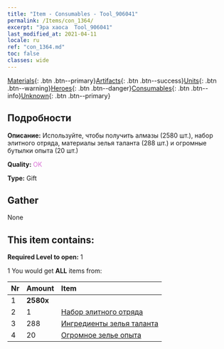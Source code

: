 ```yaml
---
title: "Item - Consumables - Tool_906041"
permalink: /Items/con_1364/
excerpt: "Эра хаоса  Tool_906041"
last_modified_at: 2021-04-11
locale: ru
ref: "con_1364.md"
toc: false
classes: wide
---
```

 [Materials](/ru/Items/){: .btn .btn--primary}[Artifacts](/ru/Items/Artifacts/){: .btn .btn--success}[Units](/ru/Items/Units/){: .btn .btn--warning}[Heroes](/ru/Items/Heroes/){: .btn .btn--danger}[Consumables](/ru/Items/Consumables/){: .btn .btn--info}[Unknown](/ru/Items/Unknown/){: .btn .btn--primary}

## Подробности
 **Описание:** Используйте, чтобы получить алмазы (2580 шт.), набор элитного отряда, материалы зелья таланта (288 шт.) и огромные бутылки опыта (20 шт.)

 **Quality:** <span style="color: #DA70D6">OK</span>

 **Type:** Gift

## Gather

  None

## This item contains:

 **Required Level to open:** 1

 1 You would get **ALL** items  from:

  | Nr | Amount |     Item    |
  |:---|:-------|:------------|
  | 1 |  **2580x** | <i class="fas fa-gem"/> |  | 
  | 2 | 1 | [Набор элитного отряда](/ru/Items/con_1365/) | 
  | 3 | 288 | [Ингредиенты зелья таланта](/ru/Items/con_1120/) | 
  | 4 | 20 | [Огромное зелье опыта](/ru/Items/con_703/) | 
